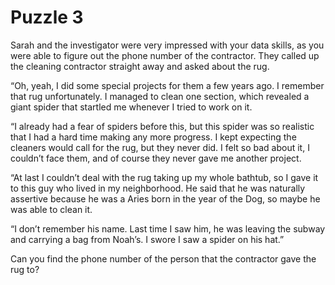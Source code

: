 # Puzzle 3
Sarah and the investigator were very impressed with your data skills, as you were able to figure out the phone number of the contractor. They called up the cleaning contractor straight away and asked about the rug.

“Oh, yeah, I did some special projects for them a few years ago. I remember that rug unfortunately. I managed to clean one section, which revealed a giant spider that startled me whenever I tried to work on it.

“I already had a fear of spiders before this, but this spider was so realistic that I had a hard time making any more progress. I kept expecting the cleaners would call for the rug, but they never did. I felt so bad about it, I couldn’t face them, and of course they never gave me another project.

“At last I couldn’t deal with the rug taking up my whole bathtub, so I gave it to this guy who lived in my neighborhood. He said that he was naturally assertive because he was a Aries born in the year of the Dog, so maybe he was able to clean it.

“I don’t remember his name. Last time I saw him, he was leaving the subway and carrying a bag from Noah’s. I swore I saw a spider on his hat.”

Can you find the phone number of the person that the contractor gave the rug to?